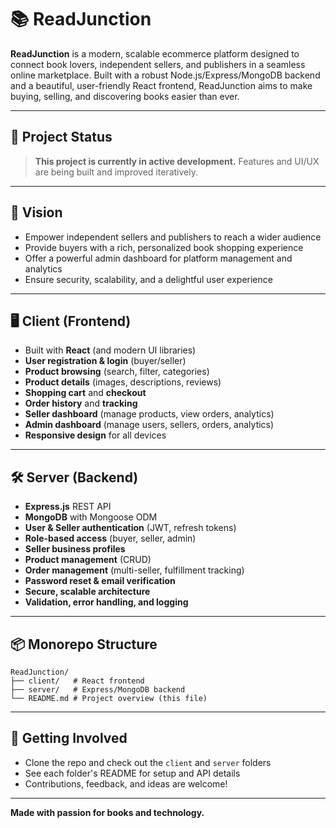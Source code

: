 # 📚 ReadJunction

**ReadJunction** is a modern, scalable ecommerce platform designed to connect book lovers, independent sellers, and publishers in a seamless online marketplace. Built with a robust Node.js/Express/MongoDB backend and a beautiful, user-friendly React frontend, ReadJunction aims to make buying, selling, and discovering books easier than ever.

---

## 🚧 Project Status

> **This project is currently in active development.**
> Features and UI/UX are being built and improved iteratively.

---

## 🌟 Vision

- Empower independent sellers and publishers to reach a wider audience
- Provide buyers with a rich, personalized book shopping experience
- Offer a powerful admin dashboard for platform management and analytics
- Ensure security, scalability, and a delightful user experience

---

## 🖥️ Client (Frontend)

- Built with **React** (and modern UI libraries)
- **User registration & login** (buyer/seller)
- **Product browsing** (search, filter, categories)
- **Product details** (images, descriptions, reviews)
- **Shopping cart** and **checkout**
- **Order history** and **tracking**
- **Seller dashboard** (manage products, view orders, analytics)
- **Admin dashboard** (manage users, sellers, orders, analytics)
- **Responsive design** for all devices

---

## 🛠️ Server (Backend)

- **Express.js** REST API
- **MongoDB** with Mongoose ODM
- **User & Seller authentication** (JWT, refresh tokens)
- **Role-based access** (buyer, seller, admin)
- **Seller business profiles**
- **Product management** (CRUD)
- **Order management** (multi-seller, fulfillment tracking)
- **Password reset & email verification**
- **Secure, scalable architecture**
- **Validation, error handling, and logging**

---

## 📦 Monorepo Structure

```
ReadJunction/
├── client/   # React frontend
├── server/   # Express/MongoDB backend
└── README.md # Project overview (this file)
```

---

## 🚀 Getting Involved

- Clone the repo and check out the `client` and `server` folders
- See each folder's README for setup and API details
- Contributions, feedback, and ideas are welcome!

---

**Made with passion for books and technology.**
